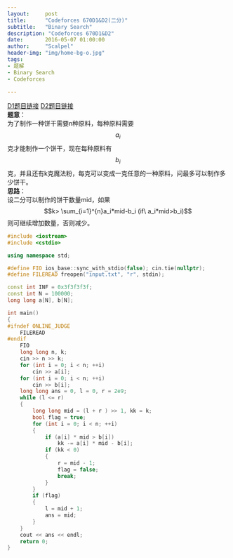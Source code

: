```yaml
---
layout:     post
title:      "Codeforces 670D1&D2(二分)"
subtitle:   "Binary Search"
description: "Codeforces 670D1&D2"
date:       2016-05-07 01:00:00
author:     "Scalpel"
header-img: "img/home-bg-o.jpg"
tags:
- 题解
- Binary Search
- Codeforces

---
```

[D1题目链接](http://codeforces.com/problemset/problem/670/D1) 
[D2题目链接](http://codeforces.com/problemset/problem/670/D2)  
**题意**：  
为了制作一种饼干需要n种原料，每种原料需要$$a_i$$克才能制作一个饼干，现在每种原料有$$b_i$$克，并且还有k克魔法粉，每克可以变成一克任意的一种原料，问最多可以制作多少饼干。  
**思路**：  
设二分可以制作的饼干数量mid，如果$$k> \sum_{i=1}^{n}a_i*mid-b_i  (if\  a_i*mid>b_i)$$则可继续增加数量，否则减少。  

~~~cpp
#include <iostream>
#include <cstdio>

using namespace std;

#define FIO ios_base::sync_with_stdio(false); cin.tie(nullptr);
#define FILEREAD freopen("input.txt", "r", stdin);

const int INF = 0x3f3f3f3f;
const int N = 100000;
long long a[N], b[N];

int main()
{
#ifndef ONLINE_JUDGE
    FILEREAD
#endif
    FIO    
    long long n, k;
    cin >> n >> k;
    for (int i = 0; i < n; ++i)
        cin >> a[i];
    for (int i = 0; i < n; ++i)
        cin >> b[i];
    long long ans = 0, l = 0, r = 2e9;
    while (l <= r)
    {
        long long mid = (l + r ) >> 1, kk = k;
        bool flag = true;
        for (int i = 0; i < n; ++i)
        {
            if (a[i] * mid > b[i])
                kk -= a[i] * mid - b[i];
            if (kk < 0)
            {
                r = mid - 1;
                flag = false;
                break;
            }
        }
        if (flag)
        {
            l = mid + 1;
            ans = mid;
        }
    }
    cout << ans << endl;
    return 0;
}

~~~



